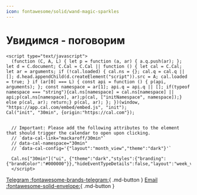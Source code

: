 ```yaml
---
icon: fontawesome/solid/wand-magic-sparkles
---
```

# Увидимся - поговорим





    <script type="text/javascript">
      (function (C, A, L) { let p = function (a, ar) { a.q.push(ar); }; let d = C.document; C.Cal = C.Cal || function () { let cal = C.Cal; let ar = arguments; if (!cal.loaded) { cal.ns = {}; cal.q = cal.q || []; d.head.appendChild(d.createElement("script")).src = A; cal.loaded = true; } if (ar[0] === L) { const api = function () { p(api, arguments); }; const namespace = ar[1]; api.q = api.q || []; if(typeof namespace === "string"){cal.ns[namespace] = cal.ns[namespace] || api;p(cal.ns[namespace], ar);p(cal, ["initNamespace", namespace]);} else p(cal, ar); return;} p(cal, ar); }; })(window, "https://app.cal.com/embed/embed.js", "init");
    Cal("init", "30min", {origin:"https://cal.com"});


      // Important: Please add the following attributes to the element that should trigger the calendar to open upon clicking.
      // `data-cal-link="mackaroff/30min"`
      // data-cal-namespace="30min"
      // `data-cal-config='{"layout":"month_view","theme":"dark"}'`

      Cal.ns["30min"]("ui", {"theme":"dark","styles":{"branding":{"brandColor":"#000000"}},"hideEventTypeDetails":false,"layout":"week_view"});
      </script>






[Telegram  :fontawesome-brands-telegram:](https://t.me/Mackaroff){ .md-button }
[Email  :fontawesome-solid-envelope:](mailto:mackaroff@mackaroff.com){ .md-button }
